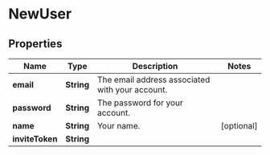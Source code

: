 

# NewUser

## Properties

Name | Type | Description | Notes
------------ | ------------- | ------------- | -------------
**email** | **String** | The email address associated with your account. | 
**password** | **String** | The password for your account. | 
**name** | **String** | Your name. |  [optional]
**inviteToken** | **String** |  | 



